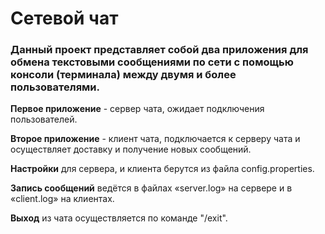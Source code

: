 # Сетевой чат

### Данный проект представляет собой два приложения для обмена текстовыми сообщениями по сети с помощью консоли (терминала) между двумя и более пользователями.

**Первое приложение** - сервер чата, ожидает подключения пользователей.

**Второе приложение** - клиент чата, подключается к серверу чата и осуществляет доставку и получение новых сообщений.

**Настройки** для сервера, и клиента берутся из файла config.properties.

**Запись сообщений** ведётся в файлах «server.log» на сервере и в «client.log» на клиентах.

**Выход** из чата осуществляется по команде "/exit".
